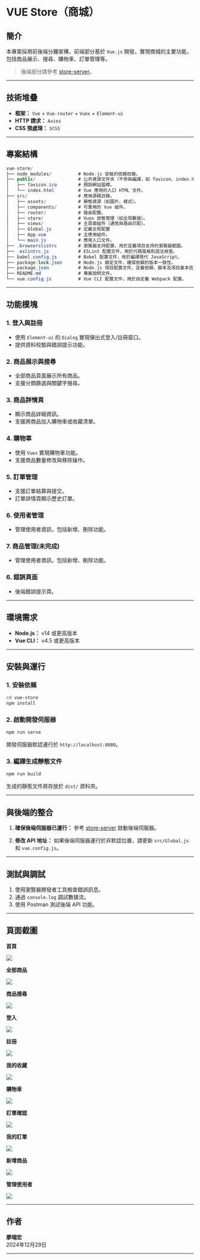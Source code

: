 # VUE Store（商城）

## 簡介

本專案採用前後端分離架構，前端部分基於 `Vue.js` 開發，實現商城的主要功能，包括商品展示、搜尋、購物車、訂單管理等。  

> 後端部分請參考 [store-server](https://github.com/Hank-010/data1131/tree/master/store-server)。

---

## 技術堆疊

- **框架：** `Vue` + `Vue-router` + `Vuex` + `Element-ui`
- **HTTP 請求：** `Axios`
- **CSS 預處理：** `SCSS`

---

## 專案結構

```csharp
vue-store/
├── node_modules/          # Node.js 安裝的依賴目錄。
├── public/                # 公共資源文件夾（不參與編譯，如 favicon、index.html）。
│   ├── favicon.ico        # 預設網站圖標。
│   └── index.html         # Vue 應用的入口 HTML 文件。
├── src/                   # 應用源碼目錄。
│   ├── assets/            # 靜態資源（如圖片、樣式）。
│   ├── components/        # 可重用的 Vue 組件。
│   ├── router/            # 路由配置。
│   ├── store/             # Vuex 狀態管理（如全局數據）。
│   ├── views/             # 主頁面組件（通常與路由匹配）。
│   ├── Global.js          # 定義全局配置
│   ├── App.vue            # 主應用組件。
│   └── main.js            # 應用入口文件。
├── .browserslistrc        # 瀏覽器支持配置，用於定義項目支持的瀏覽器範圍。
├── .eslintrc.js           # ESLint 配置文件，用於代碼風格和語法檢查。
├── babel.config.js        # Babel 配置文件，用於編譯現代 JavaScript。
├── package-lock.json      # Node.js 鎖定文件，確保依賴的版本一致性。
├── package.json           # Node.js 項目配置文件，定義依賴、腳本及項目基本信息。
├── README.md              # 專案說明文件。
└── vue.config.js          # Vue CLI 配置文件，用於自定義 Webpack 配置。

```

---

## 功能模塊

### 1. 登入與註冊
- 使用 `Element-ui` 的 `Dialog` 實現彈出式登入/註冊窗口。
- 提供資料校驗與錯誤提示功能。

### 2. 商品展示與搜尋
- 全部商品頁面展示所有商品。
- 支援分類篩選與關鍵字搜尋。

### 3. 商品詳情頁
- 顯示商品詳細資訊。
- 支援將商品加入購物車或收藏清單。

### 4. 購物車
- 使用 `Vuex` 實現購物車功能。
- 支援商品數量修改與移除操作。

### 5. 訂單管理
- 支援訂單結算與提交。
- 訂單詳情頁顯示歷史訂單。

### 6. 使用者管理
- 管理使用者資訊，包括新增、刪除功能。

### 7. 商品管理(未完成)
- 管理使用者資訊，包括新增、刪除功能。

### 6. 錯誤頁面
- 後端錯誤提示頁。

---

## 環境需求

- **Node.js：** v14 或更高版本
- **Vue CLI：** v4.5 或更高版本

---

## 安裝與運行

### 1. 安裝依賴

```bash
cd vue-store
npm install
```

### 2. 啟動開發伺服器

```bash
npm run serve
```

開發伺服器默認運行於 `http://localhost:8080`。

### 3. 編譯生成靜態文件

```bash
npm run build
```

生成的靜態文件將存放於 `dist/` 資料夾。

---

## 與後端的整合

1. **確保後端伺服器已運行：**
   參考 [store-server](https://github.com/Hank-010/data1131/tree/master/store-server) 啟動後端伺服器。

2. **修改 API 地址：**
   如果後端伺服器運行於非默認位置，請更新 `src/Global.js` 和 `vue.config.js`。

---

## 測試與調試

1. 使用瀏覽器開發者工具檢查錯誤訊息。
2. 通過 `console.log` 調試數據流。
3. 使用 Postman 測試後端 API 功能。

---

## 頁面截圖

**首頁**

![](https://raw.githubusercontent.com/Hank-010/data1131/master/vue-store/public/screenshots/HomePage.png)

**全部商品**

![](https://raw.githubusercontent.com/Hank-010/data1131/master/vue-store/public/screenshots/GoodsPage.png)

**商品搜尋**

![](https://raw.githubusercontent.com/Hank-010/data1131/master/vue-store/public/screenshots/SearchPage.png)

**登入**

![](https://raw.githubusercontent.com/Hank-010/data1131/master/vue-store/public/screenshots/LoginPage.png)

**註冊**

![](https://raw.githubusercontent.com/Hank-010/data1131/master/vue-store/public/screenshots/RegisterPage.png)

**我的收藏**

![](https://raw.githubusercontent.com/Hank-010/data1131/master/vue-store/public/screenshots/CollectPage.png)

**購物車**

![](https://raw.githubusercontent.com/Hank-010/data1131/master/vue-store/public/screenshots/ShoppingCartPage.png)

**訂單確認**

![](https://raw.githubusercontent.com/Hank-010/data1131/master/vue-store/public/screenshots/OrderConfirmPage.png)

**我的訂單**

![](https://raw.githubusercontent.com/Hank-010/data1131/master/vue-store/public/screenshots/OrderPage.png)

**新增商品**

![](https://raw.githubusercontent.com/Hank-010/data1131/master/vue-store/public/screenshots/AddProductPage.png)

**管理使用者**

![](https://raw.githubusercontent.com/Hank-010/data1131/master/vue-store/public/screenshots/UserManagePage.png)

---

## 作者

**廖翊宏**  
2024年12月29日  

---
